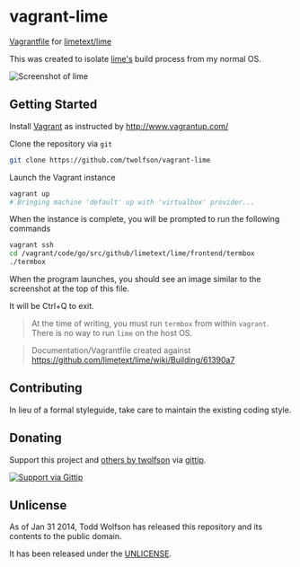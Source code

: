 # vagrant-lime

[Vagrantfile][Vagrant] for [limetext/lime][lime]

This was created to isolate [lime's][lime] build process from my normal OS.

[Vagrant]: http://www.vagrantup.com/
[lime]: https://github.com/limetext/lime

![Screenshot of lime](docs/screenshot.png)

## Getting Started
Install [Vagrant][] as instructed by http://www.vagrantup.com/

Clone the repository via `git`

```bash
git clone https://github.com/twolfson/vagrant-lime
```

Launch the Vagrant instance

```bash
vagrant up
# Bringing machine 'default' up with 'virtualbox' provider...
```

When the instance is complete, you will be prompted to run the following commands

```bash
vagrant ssh
cd /vagrant/code/go/src/github/limetext/lime/frontend/termbox
./termbox
```

When the program launches, you should see an image similar to the screenshot at the top of this file.

It will be Ctrl+Q to exit.

> At the time of writing, you must run `termbox` from within `vagrant`. There is no way to run `lime` on the host OS.

> Documentation/Vagrantfile created against https://github.com/limetext/lime/wiki/Building/61390a7

## Contributing
In lieu of a formal styleguide, take care to maintain the existing coding style.

## Donating
Support this project and [others by twolfson][gittip] via [gittip][].

[![Support via Gittip][gittip-badge]][gittip]

[gittip-badge]: https://rawgithub.com/twolfson/gittip-badge/master/dist/gittip.png
[gittip]: https://www.gittip.com/twolfson/

## Unlicense
As of Jan 31 2014, Todd Wolfson has released this repository and its contents to the public domain.

It has been released under the [UNLICENSE][].

[UNLICENSE]: UNLICENSE
